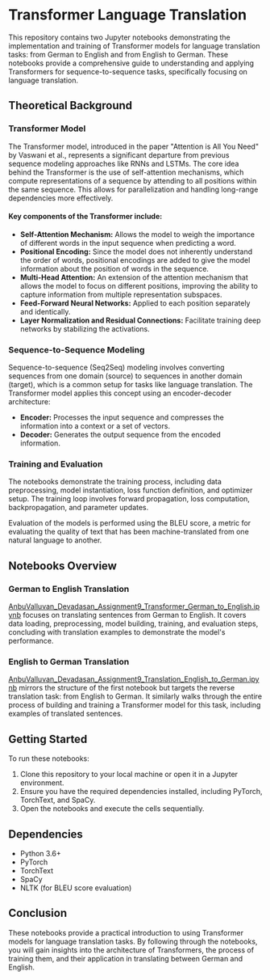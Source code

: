 # Transformer Language Translation

This repository contains two Jupyter notebooks demonstrating the implementation and training of Transformer models for language translation tasks: from German to English and from English to German. These notebooks provide a comprehensive guide to understanding and applying Transformers for sequence-to-sequence tasks, specifically focusing on language translation.

## Theoretical Background

### Transformer Model
The Transformer model, introduced in the paper "Attention is All You Need" by Vaswani et al., represents a significant departure from previous sequence modeling approaches like RNNs and LSTMs. The core idea behind the Transformer is the use of self-attention mechanisms, which compute representations of a sequence by attending to all positions within the same sequence. This allows for parallelization and handling long-range dependencies more effectively.

#### Key components of the Transformer include:
- **Self-Attention Mechanism:** Allows the model to weigh the importance of different words in the input sequence when predicting a word.
- **Positional Encoding:** Since the model does not inherently understand the order of words, positional encodings are added to give the model information about the position of words in the sequence.
- **Multi-Head Attention:** An extension of the attention mechanism that allows the model to focus on different positions, improving the ability to capture information from multiple representation subspaces.
- **Feed-Forward Neural Networks:** Applied to each position separately and identically.
- **Layer Normalization and Residual Connections:** Facilitate training deep networks by stabilizing the activations.

### Sequence-to-Sequence Modeling
Sequence-to-sequence (Seq2Seq) modeling involves converting sequences from one domain (source) to sequences in another domain (target), which is a common setup for tasks like language translation. The Transformer model applies this concept using an encoder-decoder architecture:

- **Encoder:** Processes the input sequence and compresses the information into a context or a set of vectors.
- **Decoder:** Generates the output sequence from the encoded information.

### Training and Evaluation
The notebooks demonstrate the training process, including data preprocessing, model instantiation, loss function definition, and optimizer setup. The training loop involves forward propagation, loss computation, backpropagation, and parameter updates.

Evaluation of the models is performed using the BLEU score, a metric for evaluating the quality of text that has been machine-translated from one natural language to another.

## Notebooks Overview

### German to English Translation
[AnbuValluvan_Devadasan_Assignment9_Transformer_German_to_English.ipynb](AnbuValluvan_Devadasan_Assignment9_Transformer_German_to_English.ipynb) focuses on translating sentences from German to English. It covers data loading, preprocessing, model building, training, and evaluation steps, concluding with translation examples to demonstrate the model's performance.

### English to German Translation
[AnbuValluvan_Devadasan_Assignment9_Translation_English_to_German.ipynb](AnbuValluvan_Devadasan_Assignment9_Translation_English_to_German.ipynb) mirrors the structure of the first notebook but targets the reverse translation task: from English to German. It similarly walks through the entire process of building and training a Transformer model for this task, including examples of translated sentences.

## Getting Started
To run these notebooks:
1. Clone this repository to your local machine or open it in a Jupyter environment.
2. Ensure you have the required dependencies installed, including PyTorch, TorchText, and SpaCy.
3. Open the notebooks and execute the cells sequentially.

## Dependencies
- Python 3.6+
- PyTorch
- TorchText
- SpaCy
- NLTK (for BLEU score evaluation)

## Conclusion
These notebooks provide a practical introduction to using Transformer models for language translation tasks. By following through the notebooks, you will gain insights into the architecture of Transformers, the process of training them, and their application in translating between German and English.

